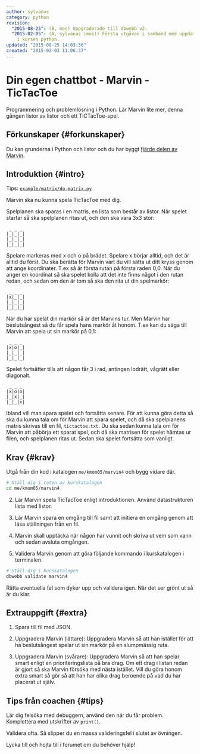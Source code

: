 ```yaml
---
author: sylvanas
category: python
revision:
  "2015-08-25": (B, mos) Uppgraderade till dbwebb v2.
  "2015-02-05": (A, sylvanas (mos)) Första utgåvan i samband med uppdatering av kmom05
    i kursen python.
updated: "2015-08-25 14:03:36"
created: "2015-02-03 11:06:37"
...
```

Din egen chattbot - Marvin - TicTacToe
==================================

Programmering och problemlösning i Python. Lär Marvin lite mer, denna gången listor av listor och ett TiCTacToe-spel.

<!--more-->


Förkunskaper {#forkunskaper}
-----------------------

Du kan grunderna i Python och listor och du har byggt [fjärde delen av Marvin](uppgift/din-egen-chattbot-marvin-steg-analysera-text-och-ord).



Introduktion {#intro}
-----------------------

Tips: [`example/matrix/do-matrix.py`](https://github.com/mosbth/python/blob/master/example/matrix/do-matrix.py)

Marvin ska nu kunna spela TicTacToe med dig. 

Spelplanen ska sparas i en matris, en lista som består av listor.
När spelet startar så ska spelplanen ritas ut, och den ska vara 3x3 stor:

```text
 _ _ _
|_|_|_|
|_|_|_|
|_|_|_|
```

Spelare markeras med x och o på brädet. Spelare x börjar alltid, och det är alltid du först.
Du ska berätta för Marvin vart du vill sätta ut ditt kryss genom att ange koordinater. T.ex så är första rutan på första raden 0,0. När du anger en koordinat så ska spelet kolla att det inte finns något i den rutan redan, och sedan om den är tom så ska den rita ut din spelmarkör:

```text
 _ _ _
|x|_|_|
|_|_|_|
|_|_|_|
```

När du har spelat din markör så är det Marvins tur. Men Marvin har beslutsångest så du får spela hans markör åt honom. T.ex kan du säga till Marvin att spela ut sin markör på 0,1:

```text
 _ _ _
|x|o|_|
|_|_|_|
|_|_|_|
```

Spelet fortsätter tills att någon får 3 i rad, antingen lodrätt, vågrätt eller diagonalt.

```text
 _ _ _
|x|o|o|
|_|x|_|
|_|_|x|
```

Ibland vill man spara spelet och fortsätta senare. För att kunna göra detta så ska du kunna tala om för Marvin att spara spelet, och då ska spelplanens matris skrivas till en fil, `tictactoe.txt`. Du ska sedan kunna tala om för Marvin att påbörja ett sparat spel, och då ska matrisen för spelet hämtas ur filen, och spelplanen ritas ut. Sedan ska spelet fortsätta som vanligt.



Krav {#krav}
-----------------------

Utgå från din kod i katalogen `me/kmom05/marvin4` och bygg vidare där.

```bash
# Ställ dig i roten av kurskatalogen
cd me/kmom05/marvin4
```

2. Lär Marvin spela TicTacToe enligt introduktionen. Använd datastrukturen lista med listor.

3. Lär Marvin spara en omgång till fil samt att initiera en omgång genom att läsa ställningen från en fil.

3. Marvin skall upptäcka när någon har vunnit och skriva ut vem som vann och sedan avsluta omgången.

4. Validera Marvin genom att göra följande kommando i kurskatalogen i terminalen.

```bash
# Ställ dig i kurskatalogen
dbwebb validate marvin4
```

Rätta eventuella fel som dyker upp och validera igen. När det ser grönt ut så är du klar. 




Extrauppgift {#extra}
-----------------------

1. Spara till fil med JSON.

2. Uppgradera Marvin (lättare): Uppgradera Marvin så att han istället för att ha beslutsångest spelar ut sin markör på en slumpmässig ruta.

3. Uppgradera Marvin (svårare): Uppgradera Marvin så att han spelar smart enligt en prioriteringslista på bra drag. Om ett drag i listan redan är gjort så ska Marvin försöka med nästa istället. Vill du göra honom extra smart så gör så att han har olika drag beroende på vad du har placerat ut själv.



Tips från coachen {#tips}
-----------------------

Lär dig felsöka med debuggern, använd den när du får problem. Komplettera med utskrifter av `print()`.

Validera ofta. Så slipper du en massa valideringsfel i slutet av övningen.

Lycka till och hojta till i forumet om du behöver hjälp!




